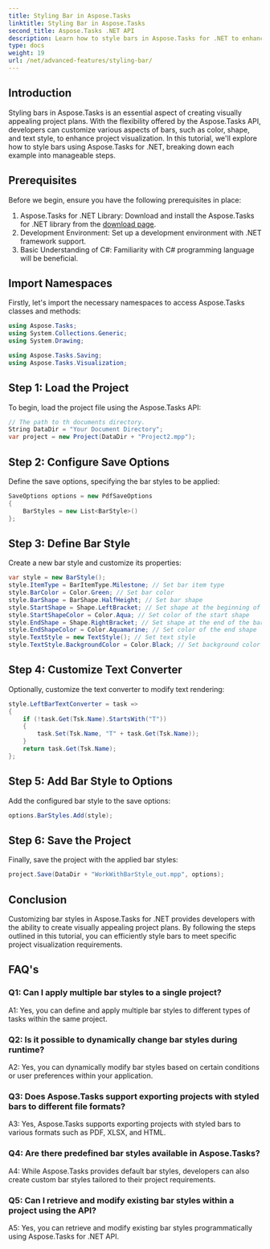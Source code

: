 ```yaml
---
title: Styling Bar in Aspose.Tasks
linktitle: Styling Bar in Aspose.Tasks
second_title: Aspose.Tasks .NET API
description: Learn how to style bars in Aspose.Tasks for .NET to enhance project visualization.
type: docs
weight: 19
url: /net/advanced-features/styling-bar/
---
```

## Introduction

Styling bars in Aspose.Tasks is an essential aspect of creating visually appealing project plans. With the flexibility offered by the Aspose.Tasks API, developers can customize various aspects of bars, such as color, shape, and text style, to enhance project visualization. In this tutorial, we'll explore how to style bars using Aspose.Tasks for .NET, breaking down each example into manageable steps.

## Prerequisites

Before we begin, ensure you have the following prerequisites in place:

1. Aspose.Tasks for .NET Library: Download and install the Aspose.Tasks for .NET library from the [download page](https://releases.aspose.com/tasks/net/).
2. Development Environment: Set up a development environment with .NET framework support.
3. Basic Understanding of C#: Familiarity with C# programming language will be beneficial.

## Import Namespaces

Firstly, let's import the necessary namespaces to access Aspose.Tasks classes and methods:

```csharp
using Aspose.Tasks;
using System.Collections.Generic;
using System.Drawing;

using Aspose.Tasks.Saving;
using Aspose.Tasks.Visualization;

```

## Step 1: Load the Project

To begin, load the project file using the Aspose.Tasks API:

```csharp
// The path to th documents directory.
String DataDir = "Your Document Directory";
var project = new Project(DataDir + "Project2.mpp");
```

## Step 2: Configure Save Options

Define the save options, specifying the bar styles to be applied:

```csharp
SaveOptions options = new PdfSaveOptions
{
    BarStyles = new List<BarStyle>()
};
```

## Step 3: Define Bar Style

Create a new bar style and customize its properties:

```csharp
var style = new BarStyle();
style.ItemType = BarItemType.Milestone; // Set bar item type
style.BarColor = Color.Green; // Set bar color
style.BarShape = BarShape.HalfHeight; // Set bar shape
style.StartShape = Shape.LeftBracket; // Set shape at the beginning of the bar
style.StartShapeColor = Color.Aqua; // Set color of the start shape
style.EndShape = Shape.RightBracket; // Set shape at the end of the bar
style.EndShapeColor = Color.Aquamarine; // Set color of the end shape
style.TextStyle = new TextStyle(); // Set text style
style.TextStyle.BackgroundColor = Color.Black; // Set background color for text
```

## Step 4: Customize Text Converter

Optionally, customize the text converter to modify text rendering:

```csharp
style.LeftBarTextConverter = task =>
{
    if (!task.Get(Tsk.Name).StartsWith("T"))
    {
        task.Set(Tsk.Name, "T" + task.Get(Tsk.Name));
    }
    return task.Get(Tsk.Name);
};
```

## Step 5: Add Bar Style to Options

Add the configured bar style to the save options:

```csharp
options.BarStyles.Add(style);
```

## Step 6: Save the Project

Finally, save the project with the applied bar styles:

```csharp
project.Save(DataDir + "WorkWithBarStyle_out.mpp", options);
```

## Conclusion

Customizing bar styles in Aspose.Tasks for .NET provides developers with the ability to create visually appealing project plans. By following the steps outlined in this tutorial, you can efficiently style bars to meet specific project visualization requirements.

## FAQ's

### Q1: Can I apply multiple bar styles to a single project?

A1: Yes, you can define and apply multiple bar styles to different types of tasks within the same project.
   
### Q2: Is it possible to dynamically change bar styles during runtime?

A2: Yes, you can dynamically modify bar styles based on certain conditions or user preferences within your application.
   
### Q3: Does Aspose.Tasks support exporting projects with styled bars to different file formats?

A3: Yes, Aspose.Tasks supports exporting projects with styled bars to various formats such as PDF, XLSX, and HTML.
   
### Q4: Are there predefined bar styles available in Aspose.Tasks?

A4: While Aspose.Tasks provides default bar styles, developers can also create custom bar styles tailored to their project requirements.
   
### Q5: Can I retrieve and modify existing bar styles within a project using the API?

A5: Yes, you can retrieve and modify existing bar styles programmatically using Aspose.Tasks for .NET API.
